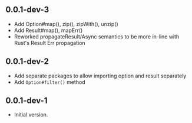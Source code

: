 ## 0.0.1-dev-3

- Add Option#map(), zip(), zipWith(), unzip()
- Add Result#map(), mapErr()
- Reworked propagateResult/Async semantics to be more in-line with Rust's Result Err propagation

## 0.0.1-dev-2

- Add separate packages to allow importing option and result separately
- Add `Option#filter()` method

## 0.0.1-dev-1

- Initial version.
